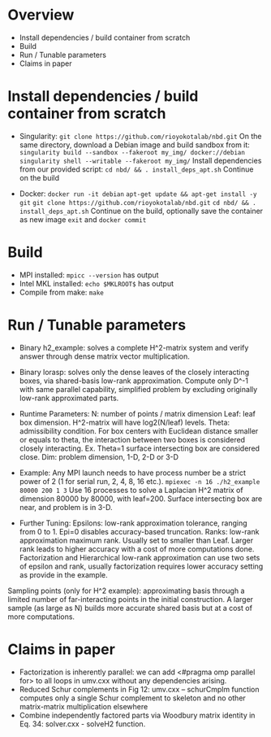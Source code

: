 ﻿

# Overview
* Install dependencies / build container from scratch
* Build
* Run / Tunable parameters
* Claims in paper

# Install dependencies / build container from scratch
* Singularity: 
`git clone https://github.com/rioyokotalab/nbd.git`
On the same directory, download a Debian image and build sandbox from it:
`singularity build --sandbox --fakeroot my_img/ docker://debian`
`singularity shell --writable --fakeroot my_img/`
Install dependencies from our provided script:
`cd nbd/ && . install_deps_apt.sh`
Continue on the build

* Docker:
`docker run -it debian`
`apt-get update && apt-get install -y git`
`git clone https://github.com/rioyokotalab/nbd.git`
`cd nbd/ && . install_deps_apt.sh`
Continue on the build, optionally save the container as new image
`exit` and `docker commit`

# Build
* MPI installed: `mpicc --version` has output
* Intel MKL installed: `echo $MKLROOT$` has output
* Compile from make: `make`

# Run / Tunable parameters
* Binary h2_example: solves a complete H^2-matrix system and verify answer through dense matrix vector multiplication.
* Binary lorasp: solves only the dense leaves of the closely interacting boxes, via shared-basis low-rank approximation. Compute only D^-1 with same parallel capability, simplified problem by excluding originally low-rank approximated parts.
* Runtime Parameters:
N: number of points / matrix dimension
Leaf: leaf box dimension. H^2-matrix will have log2(N/leaf) levels.
Theta: admissibility condition. For box centers with Euclidean distance smaller or equals to theta, the interaction between two boxes is considered closely interacting. Ex. Theta=1 surface intersecting box are considered close.
Dim: problem dimension, 1-D, 2-D or 3-D

* Example:
Any MPI launch needs to have process number be a strict power of 2 (1 for serial run, 2, 4, 8, 16 etc.).
`mpiexec -n 16 ./h2_example 80000 200 1 3`
Use 16 processes to solve a Laplacian H^2 matrix of dimension 80000 by 80000, with leaf=200.
Surface intersecting box are near, and problem is in 3-D.

* Further Tuning:
Epsilons: low-rank approximation tolerance, ranging from 0 to 1. Epi=0 disables accuracy-based truncation.
Ranks: low-rank approximation maximum rank. Usually set to smaller than Leaf. Larger rank leads to higher accuracy with a cost of more computations done.
Factorization and Hierarchical low-rank approximation can use two sets of epsilon and rank, usually factorization requires lower accuracy setting as provide in the example.

Sampling points (only for H^2 example): approximating basis through a limited number of far-interacting points in the initial construction. A larger sample (as large as N) builds more accurate shared basis but at a cost of more computations.

# Claims in paper
* Factorization is inherently parallel: we can add <#pragma omp parallel for> to all loops in umv.cxx without any dependencies arising.
* Reduced Schur complements in Fig 12: umv.cxx – schurCmplm function computes only a single Schur complement to skeleton and no other matrix-matrix multiplication elsewhere
* Combine independently factored parts via Woodbury matrix identity in Eq. 34: solver.cxx - solveH2 function.


